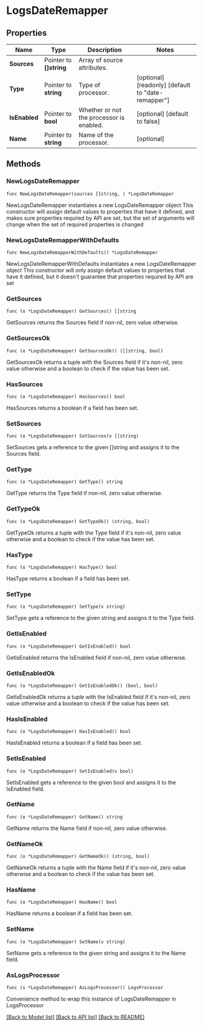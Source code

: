 # LogsDateRemapper

## Properties

Name | Type | Description | Notes
------------ | ------------- | ------------- | -------------
**Sources** | Pointer to **[]string** | Array of source attributes. | 
**Type** | Pointer to **string** | Type of processor. | [optional] [readonly] [default to "date-remapper"]
**IsEnabled** | Pointer to **bool** | Whether or not the processor is enabled. | [optional] [default to false]
**Name** | Pointer to **string** | Name of the processor. | [optional] 

## Methods

### NewLogsDateRemapper

`func NewLogsDateRemapper(sources []string, ) *LogsDateRemapper`

NewLogsDateRemapper instantiates a new LogsDateRemapper object
This constructor will assign default values to properties that have it defined,
and makes sure properties required by API are set, but the set of arguments
will change when the set of required properties is changed

### NewLogsDateRemapperWithDefaults

`func NewLogsDateRemapperWithDefaults() *LogsDateRemapper`

NewLogsDateRemapperWithDefaults instantiates a new LogsDateRemapper object
This constructor will only assign default values to properties that have it defined,
but it doesn't guarantee that properties required by API are set

### GetSources

`func (o *LogsDateRemapper) GetSources() []string`

GetSources returns the Sources field if non-nil, zero value otherwise.

### GetSourcesOk

`func (o *LogsDateRemapper) GetSourcesOk() ([]string, bool)`

GetSourcesOk returns a tuple with the Sources field if it's non-nil, zero value otherwise
and a boolean to check if the value has been set.

### HasSources

`func (o *LogsDateRemapper) HasSources() bool`

HasSources returns a boolean if a field has been set.

### SetSources

`func (o *LogsDateRemapper) SetSources(v []string)`

SetSources gets a reference to the given []string and assigns it to the Sources field.

### GetType

`func (o *LogsDateRemapper) GetType() string`

GetType returns the Type field if non-nil, zero value otherwise.

### GetTypeOk

`func (o *LogsDateRemapper) GetTypeOk() (string, bool)`

GetTypeOk returns a tuple with the Type field if it's non-nil, zero value otherwise
and a boolean to check if the value has been set.

### HasType

`func (o *LogsDateRemapper) HasType() bool`

HasType returns a boolean if a field has been set.

### SetType

`func (o *LogsDateRemapper) SetType(v string)`

SetType gets a reference to the given string and assigns it to the Type field.

### GetIsEnabled

`func (o *LogsDateRemapper) GetIsEnabled() bool`

GetIsEnabled returns the IsEnabled field if non-nil, zero value otherwise.

### GetIsEnabledOk

`func (o *LogsDateRemapper) GetIsEnabledOk() (bool, bool)`

GetIsEnabledOk returns a tuple with the IsEnabled field if it's non-nil, zero value otherwise
and a boolean to check if the value has been set.

### HasIsEnabled

`func (o *LogsDateRemapper) HasIsEnabled() bool`

HasIsEnabled returns a boolean if a field has been set.

### SetIsEnabled

`func (o *LogsDateRemapper) SetIsEnabled(v bool)`

SetIsEnabled gets a reference to the given bool and assigns it to the IsEnabled field.

### GetName

`func (o *LogsDateRemapper) GetName() string`

GetName returns the Name field if non-nil, zero value otherwise.

### GetNameOk

`func (o *LogsDateRemapper) GetNameOk() (string, bool)`

GetNameOk returns a tuple with the Name field if it's non-nil, zero value otherwise
and a boolean to check if the value has been set.

### HasName

`func (o *LogsDateRemapper) HasName() bool`

HasName returns a boolean if a field has been set.

### SetName

`func (o *LogsDateRemapper) SetName(v string)`

SetName gets a reference to the given string and assigns it to the Name field.


### AsLogsProcessor

`func (s *LogsDateRemapper) AsLogsProcessor() LogsProcessor`

Convenience method to wrap this instance of LogsDateRemapper in LogsProcessor

[[Back to Model list]](../README.md#documentation-for-models) [[Back to API list]](../README.md#documentation-for-api-endpoints) [[Back to README]](../README.md)


